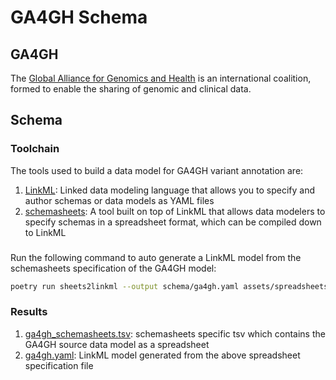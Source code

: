 # GA4GH Schema
## GA4GH

The [Global Alliance for Genomics and Health](https://www.ga4gh.org/) is an international coalition, formed to enable the sharing of genomic and clinical data.

## Schema
### Toolchain

The tools used to build a data model for GA4GH variant annotation are:

1. [LinkML](https://linkml.io/linkml/): Linked data modeling language that allows you to specify and author schemas or data models as YAML files
2. [schemasheets](https://linkml.io/schemasheets/): A tool built on top of LinkML that allows data modelers to specify schemas in a spreadsheet format, which can be compiled down to LinkML

###

Run the following command to auto generate a LinkML model from the schemasheets specification of the GA4GH model:

```bash
poetry run sheets2linkml --output schema/ga4gh.yaml assets/spreadsheets/ga4gh_schemasheets.tsv
```

### Results
1. [ga4gh_schemasheets.tsv](assets/spreadsheets/ga4gh_schemasheets.tsv): schemasheets specific tsv which contains the GA4GH source data model as a spreadsheet
2. [ga4gh.yaml](schema/ga4gh.yaml): LinkML model generated from the above spreadsheet specification file